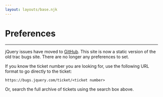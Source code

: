 ```yaml
---
layout: layouts/base.njk
---
```


# Preferences

---

jQuery issues have moved to [GitHub](https://github.com/jquery/jquery/issues). This site is now a static version of the old trac bugs site. There are no longer any preferences to set.

If you know the ticket number you are looking for, use the following URL format to go directly to the ticket:

`https://bugs.jquery.com/ticket/<ticket number>`

Or, search the full archive of tickets using the search box above.
